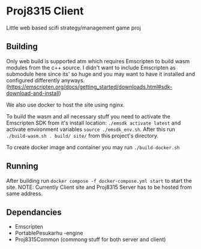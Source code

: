 # Proj8315 Client
Little web based scifi strategy/management game proj

## Building
Only web build is supported atm which requires Emscripten to build wasm modules from the c++ source.
I didn't want to include Emscripten as submodule here since its' so huge and you may want to have it
installed and configured differently anyways.
(https://emscripten.org/docs/getting_started/downloads.html#sdk-download-and-install)

We also use docker to host the site using nginx.

To build the wasm and all necessary stuff you need to activate the Emscripten SDK from it's install location:
`./emsdk activate latest` and activate environment variables `source ./emsdk_env.sh`.
After this run `./build-wasm.sh . build/ site/` from this project's directory.

To create docker image and container you may run `./build-docker.sh`

## Running
After building run `docker compose -f docker-compose.yml start` to start the site.
NOTE: Currently Client site and Proj8315 Server has to be hosted from same address.

## Dependancies
* Emscripten
* PortablePesukarhu -engine
* Proj8315Common (commong stuff for both server and client)
